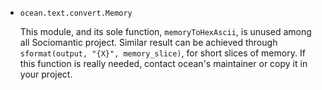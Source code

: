 * `ocean.text.convert.Memory`

  This module, and its sole function, `memoryToHexAscii`, is unused among all Sociomantic project.
  Similar result can be achieved through `sformat(output, "{X}", memory_slice)`, for short slices of memory.
  If this function is really needed, contact ocean's maintainer or copy it in your project.
